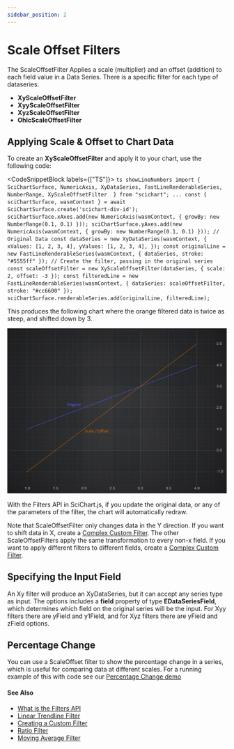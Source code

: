```yaml
---
sidebar_position: 2
---
```


# Scale Offset Filters

The ScaleOffsetFilter Applies a scale (multiplier) and an offset (addition) to each field value in a Data Series. There is a specific filter for each type of dataseries:

*   **XyScaleOffsetFilter**
*   **XyyScaleOffsetFilter**
*   **XyzScaleOffsetFilter**
*   **OhlcScaleOffsetFilter**

Applying Scale & Offset to Chart Data
-------------------------------------

To create an **XyScaleOffsetFilter** and apply it to your chart, use the following code:

<CodeSnippetBlock labels={["TS"]}>
    ```ts showLineNumbers
    import {
        SciChartSurface,
        NumericAxis,
        XyDataSeries,
        FastLineRenderableSeries,
        NumberRange,
        XyScaleOffsetFilter 
    } from "scichart";
    ...
    const { sciChartSurface, wasmContext } = await SciChartSurface.create('scichart-div-id');
    sciChartSurface.xAxes.add(new NumericAxis(wasmContext, { growBy: new NumberRange(0.1, 0.1) }));
    sciChartSurface.yAxes.add(new NumericAxis(wasmContext, { growBy: new NumberRange(0.1, 0.1) }));
    // Original Data
    const dataSeries = new XyDataSeries(wasmContext, {
        xValues: [1, 2, 3, 4],
        yValues: [1, 2, 3, 4],
    });
    const originalLine = new FastLineRenderableSeries(wasmContext, { dataSeries, stroke: "#5555ff" });
    // Create the filter, passing in the original series
    const scaleOffsetFilter = new XyScaleOffsetFilter(dataSeries, { scale: 2, offset: -3 });
    const filteredLine = new FastLineRenderableSeries(wasmContext, { dataSeries: scaleOffsetFilter, stroke: "#cc6600" });
    sciChartSurface.renderableSeries.add(originalLine, filteredLine);
    ```

</CodeSnippetBlock>

This produces the following chart where the orange filtered data is twice as steep, and shifted down by 3.

![](img/1.png)

With the Filters API in SciChart.js, if you update the original data, or any of the parameters of the filter, the chart will automatically redraw.

Note that ScaleOffsetFilter only changes data in the Y direction. If you want to shift data in X, create a [Complex Custom Filter](/2d-charts/chart-types/data-filters-api/custom-filter). The other ScaleOffsetFilters apply the same transformation to every non-x field. If you want to apply different filters to different fields, create a [Complex Custom Filter](/2d-charts/chart-types/data-filters-api/custom-filter).

Specifying the Input Field
--------------------------

An Xy filter will produce an XyDataSeries, but it can accept any series type as input. The options includes a **field** property of type **EDataSeriesField**, which determines which field on the original series will be the input. For Xyy filters there are yField and y1Field, and for Xyz filters there are yField and zField options.

Percentage Change
-----------------

You can use a ScaleOffset filter to show the percentage change in a series, which is useful for comparing data at different scales. For a running example of this with code see our [Percentage Change demo](http://demo.scichart.com/javascript-percentage-change)

#### See Also

* [What is the Filters API](/2d-charts/chart-types/data-filters-api/data-filters-api-overview)
* [Linear Trendline Filter](/2d-charts/chart-types/data-filters-api/linear-trendline-filter)
* [Creating a Custom Filter](/2d-charts/chart-types/data-filters-api/custom-filter)
* [Ratio Filter](/2d-charts/chart-types/data-filters-api/ratio-filter)
* [Moving Average Filter](/2d-charts/chart-types/data-filters-api/moving-average-filter)
